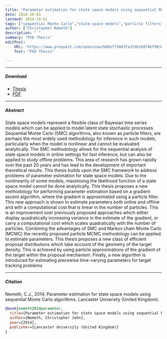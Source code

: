 ```yaml
---
title: "Parameter estimation for state space models using sequential Monte Carlo algorithms"
date: 2014-10-01
lastmod: 2014-10-01
tags: ["sequential Monte Carlo","state-space models","particle filters","Bayesian inference"]
author: ["Christopher Nemeth"]
description: " "
summary: "PhD Thesis"
editPost:
    URL: "https://www.proquest.com/openview/b69ef75883fa333b16874bf903d0074e/1?pq-origsite=gscholar&cbl=51922"
    Text: "PhD Thesis"

---
```


---


##### Download

+ [Thesis](https://www.proquest.com/openview/b69ef75883fa333b16874bf903d0074e/1?pq-origsite=gscholar&cbl=51922)
+ [PDF](https://eprints.lancs.ac.uk/id/eprint/71713/1/2014nemethphd.pdf)

---
##### Abstract

State space models represent a flexible class of Bayesian time series models which
can be applied to model latent state stochastic processes. Sequential Monte Carlo
(SMC) algorithms, also known as particle filters, are perhaps the most widely used
methodology for inference in such models, particularly when the model is nonlinear
and cannot be evaluated analytically. The SMC methodology allows for the sequential
analysis of state space models in online settings for fast inference, but can also be
applied to study offline problems. This area of research has grown rapidly over the
past 20 years and has lead to the development of important theoretical results.
This thesis builds upon the SMC framework to address problems of parameter
estimation for state space models. Due to the nonlinearity of some models, maximising
the likelihood function of a state space model cannot be done analytically. This thesis
proposes a new methodology for performing parameter estimation based on a gradient
ascent algorithm, where the gradient is approximated using a particle filter. This
new approach is shown to estimate parameters both online and offline and with a
computational cost that is linear in the number of particles. This is an improvement
over previously proposed approaches which either display quadratically increasing variance in the estimate of the gradient, or carry a computational cost which scales
quadratically with the number of particles.
Combining the advantages of SMC and Markov chain Monte Carlo (MCMC) the
recently proposed particle MCMC methodology can be applied to estimate parameters. This thesis proposes a new class of efficient proposal distributions which take
account of the geometry of the target density. This is achieved by using particle
approximations of the gradient of the target within the proposal mechanism.
Finally, a new algorithm is introduced for estimating piecewise time-varying parameters for target tracking problems



---
##### Citation

Nemeth, C.J., 2014. Parameter estimation for state space models using sequential Monte Carlo algorithms. Lancaster University (United Kingdom).

```BibTeX
@book{nemeth2014parameter,
  title={Parameter estimation for state space models using sequential Monte Carlo algorithms},
  author={Nemeth, Christopher John},
  year={2014},
  publisher={Lancaster University (United Kingdom)}
}
```
